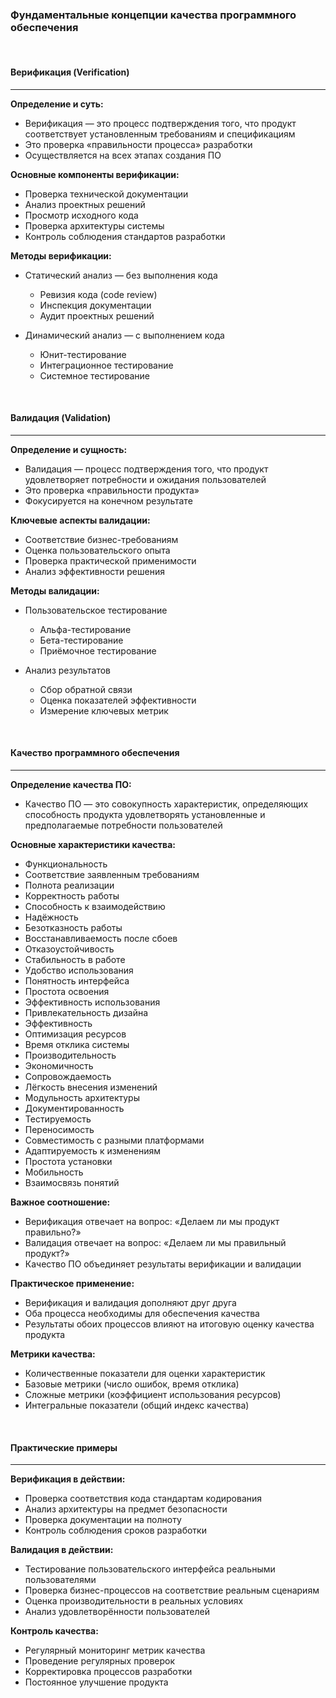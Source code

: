 ### Фундаментальные концепции качества программного обеспечения

<br />

#### Верификация (Verification)
------

**Определение и суть:**

* Верификация — это процесс подтверждения того, что продукт соответствует установленным требованиям и спецификациям
* Это проверка «правильности процесса» разработки
* Осуществляется на всех этапах создания ПО

**Основные компоненты верификации:**

* Проверка технической документации
* Анализ проектных решений
* Просмотр исходного кода
* Проверка архитектуры системы
* Контроль соблюдения стандартов разработки

**Методы верификации:**

* Статический анализ — без выполнения кода
    - Ревизия кода (code review)
    - Инспекция документации
    - Аудит проектных решений

* Динамический анализ — с выполнением кода
    - Юнит-тестирование
    - Интеграционное тестирование
    - Системное тестирование

<br />

#### Валидация (Validation)
------

**Определение и сущность:**

* Валидация — процесс подтверждения того, что продукт удовлетворяет потребности и ожидания пользователей
* Это проверка «правильности продукта»
* Фокусируется на конечном результате

**Ключевые аспекты валидации:**

* Соответствие бизнес-требованиям
* Оценка пользовательского опыта
* Проверка практической применимости
* Анализ эффективности решения

**Методы валидации:**

* Пользовательское тестирование

    - Альфа-тестирование
    - Бета-тестирование
    - Приёмочное тестирование

* Анализ результатов

    - Сбор обратной связи
    - Оценка показателей эффективности
    - Измерение ключевых метрик

<br />

#### Качество программного обеспечения
------

**Определение качества ПО:**

* Качество ПО — это совокупность характеристик, определяющих способность продукта удовлетворять установленные и предполагаемые потребности пользователей

**Основные характеристики качества:**

* Функциональность
* Соответствие заявленным требованиям
* Полнота реализации
* Корректность работы
* Способность к взаимодействию
* Надёжность
* Безотказность работы
* Восстанавливаемость после сбоев
* Отказоустойчивость
* Стабильность в работе
* Удобство использования
* Понятность интерфейса
* Простота освоения
* Эффективность использования
* Привлекательность дизайна
* Эффективность
* Оптимизация ресурсов
* Время отклика системы
* Производительность
* Экономичность
* Сопровождаемость
* Лёгкость внесения изменений
* Модульность архитектуры
* Документированность
* Тестируемость
* Переносимость
* Совместимость с разными платформами
* Адаптируемость к изменениям
* Простота установки
* Мобильность
* Взаимосвязь понятий

**Важное соотношение:**

* Верификация отвечает на вопрос: «Делаем ли мы продукт правильно?»
* Валидация отвечает на вопрос: «Делаем ли мы правильный продукт?»
* Качество ПО объединяет результаты верификации и валидации

**Практическое применение:**

* Верификация и валидация дополняют друг друга
* Оба процесса необходимы для обеспечения качества
* Результаты обоих процессов влияют на итоговую оценку качества продукта

**Метрики качества:**

* Количественные показатели для оценки характеристик
* Базовые метрики (число ошибок, время отклика)
* Сложные метрики (коэффициент использования ресурсов)
* Интегральные показатели (общий индекс качества)

<br />

#### Практические примеры
------

**Верификация в действии:**

* Проверка соответствия кода стандартам кодирования
* Анализ архитектуры на предмет безопасности
* Проверка документации на полноту
* Контроль соблюдения сроков разработки

**Валидация в действии:**

* Тестирование пользовательского интерфейса реальными пользователями
* Проверка бизнес-процессов на соответствие реальным сценариям
* Оценка производительности в реальных условиях
* Анализ удовлетворённости пользователей

**Контроль качества:**

* Регулярный мониторинг метрик качества
* Проведение регулярных проверок
* Корректировка процессов разработки
* Постоянное улучшение продукта